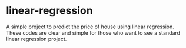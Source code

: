 # linear-regression
A simple project to predict the price of house using linear regression.
</br>
These codes are clear and simple for those who want to see a standard linear regression project.
